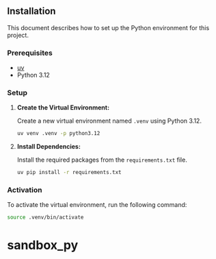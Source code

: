 ## Installation

This document describes how to set up the Python environment for this project.

### Prerequisites

- [uv](https://github.com/astral-sh/uv)
- Python 3.12

### Setup

1.  **Create the Virtual Environment:**

    Create a new virtual environment named `.venv` using Python 3.12.

    ```bash
    uv venv .venv -p python3.12
    ```

2.  **Install Dependencies:**

    Install the required packages from the `requirements.txt` file.

    ```bash
    uv pip install -r requirements.txt
    ```

### Activation

To activate the virtual environment, run the following command:

```bash
source .venv/bin/activate
```
# sandbox_py
